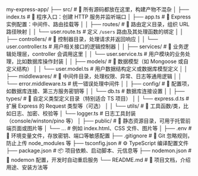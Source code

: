 my-express-app/
├── src/                             # 📁 所有源码都放在这里，构建产物不混杂
│   ├── index.ts                     # 🚀 程序入口：创建 HTTP 服务并监听端口
│   ├── app.ts                       # 🧠 Express 实例配置：中间件、路由挂载等
│
│   ├── routes/                      # 📁 路由定义目录，组织 URL 路径映射
│   │   └── user.route.ts            # 定义 `/users` 路由及其处理函数的绑定
│
│   ├── controllers/                 # 📁 控制器目录，处理请求并返回响应
│   │   └── user.controller.ts       # 用户相关接口的逻辑控制器
│
│   ├── services/                    # 📁 业务逻辑处理层，controller 会调用这里
│   │   └── user.service.ts          # 用户模块的业务处理，比如数据库操作封装
│
│   ├── models/                      # 📁 数据模型（如 Mongoose 或自定义结构）
│   │   └── user.model.ts            # 用户数据结构定义或数据库模型定义
│
│   ├── middlewares/                # 📁 中间件目录，处理权限、异常、日志等通用逻辑
│   │   └── error.middleware.ts      # 统一错误处理中间件
│
│   ├── config/                      # 📁 配置项，如数据库连接、第三方服务密钥等
│   │   └── db.ts                    # 数据库连接设置
│
│   ├── types/                       # 📁 自定义类型定义目录（特别适合 TS 项目）
│   │   └── express.d.ts             # 扩展 Express 的 Request 类型等（可选）
│
│   └── utils/                       # 📁 工具函数/类，比如日志、加密、校验等
│       └── logger.ts                # 日志工具封装（console/winston/pino 等）
│
├── public/                          # 📁 静态资源目录，可用于托管前端页面或图片等
│   └── ...                          # 例如 index.html、CSS 文件、图片等
│
├── .env                             # 🌱 环境变量文件，存放密钥、端口等敏感配置
├── .gitignore                       # 🙈 Git 忽略规则，防止上传 node_modules 等
├── tsconfig.json                    # ⚙️ TypeScript 编译配置文件
├── package.json                     # 📦 项目依赖、启动脚本、元信息等
├── nodemon.json                     # 🔁 nodemon 配置，开发时自动重启服务
└── README.md                        # 📘 项目文档，介绍用途、安装方法等
